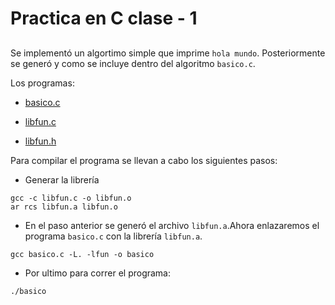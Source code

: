﻿# Practica en C clase - 1
## 

Se implementó un algortimo simple que imprime `hola mundo`. Posteriormente se generó y como se incluye dentro del algoritmo `basico.c`.

Los programas:

* [basico.c](basico.c)

* [libfun.c](libfun.c)

* [libfun.h](libfun.h)

Para compilar el programa se llevan a cabo los siguientes pasos:


* Generar la librería
```
gcc -c libfun.c -o libfun.o
ar rcs libfun.a libfun.o
```


* En el paso anterior se generó el archivo `libfun.a`.Ahora enlazaremos el programa `basico.c` con la librería `libfun.a`.

```
gcc basico.c -L. -lfun -o basico
```


* Por ultimo para correr el programa:
```
./basico
```

